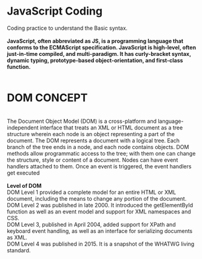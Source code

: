 # JavaScript Coding
 Coding practice to understand the Basic syntax.<br><br>
<b>JavaScript, often abbreviated as JS, is a programming language that conforms to the ECMAScript specification. JavaScript is high-level, often just-in-time compiled, and multi-paradigm. It has curly-bracket syntax, dynamic typing, prototype-based object-orientation, and first-class function.</b><br><br>

<h1 align-item:center>DOM CONCEPT</h1><br>
The Document Object Model (DOM) is a cross-platform and language-independent interface that treats an XML or HTML document as a tree structure wherein each node is an object representing a part of the document. The DOM represents a document with a logical tree. Each branch of the tree ends in a node, and each node contains objects. DOM methods allow programmatic access to the tree; with them one can change the structure, style or content of a document. Nodes can have event handlers attached to them. Once an event is triggered, the event handlers get executed<br><br>
<b>Level of DOM</b><br>
DOM Level 1 provided a complete model for an entire HTML or XML document, including the means to change any portion of the document.<br>
DOM Level 2 was published in late 2000. It introduced the getElementById function as well as an event model and support for XML namespaces and CSS.<br>
DOM Level 3, published in April 2004, added support for XPath and keyboard event handling, as well as an interface for serializing documents as XML.<br>
DOM Level 4 was published in 2015. It is a snapshot of the WHATWG living standard.<br><br>

